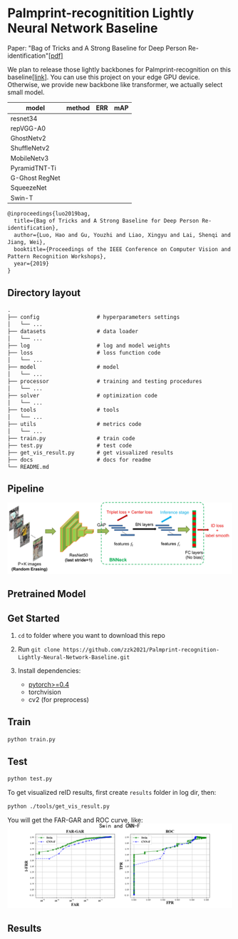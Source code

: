 # Palmprint-recognitition Lightly Neural Network Baseline
Paper: "Bag of Tricks and A Strong Baseline for Deep Person Re-identification"[[pdf]](https://arxiv.org/abs/1903.07071)

We plan to release those lightly backbones for Palmprint-recognition on this baseline[[link]](https://github.com/michuanhaohao/reid-strong-baseline). You can use this project on your edge GPU device.
Otherwise, we provide new backbone like transformer, we actually select small model.

|model|method|ERR|mAP|
|---- |----  |----|----|
|resnet34| | | |
|repVGG-A0| | | |
|GhostNetv2| | | |
|ShuffleNetv2| | | |
|MobileNetv3| | | |
|PyramidTNT-Ti| | | |
|G-Ghost RegNet| | | |
|SqueezeNet| | | |
|Swin-T| | | |

```
@inproceedings{luo2019bag,
  title={Bag of Tricks and A Strong Baseline for Deep Person Re-identification},
  author={Luo, Hao and Gu, Youzhi and Liao, Xingyu and Lai, Shenqi and Jiang, Wei},
  booktitle={Proceedings of the IEEE Conference on Computer Vision and Pattern Recognition Workshops},
  year={2019}
}
```

## Directory layout

    .
    ├── config                  # hyperparameters settings
    │   └── ...                 
    ├── datasets                # data loader
    │   └── ...           
    ├── log                     # log and model weights             
    ├── loss                    # loss function code
    │   └── ...   
    ├── model                   # model
    │   └── ...  
    ├── processor               # training and testing procedures
    │   └── ...    
    ├── solver                  # optimization code
    │   └── ...   
    ├── tools                   # tools
    │   └── ...
    ├── utils                   # metrics code
    │   └── ...
    ├── train.py                # train code 
    ├── test.py                 # test code 
    ├── get_vis_result.py       # get visualized results 
    ├── docs                    # docs for readme              
    └── README.md


## Pipeline

![pipeline](pipeline/pipeline.jpg)

## Pretrained Model

## Get Started
1. `cd` to folder where you want to download this repo

2. Run `git clone https://github.com/zzk2021/Palmprint-recognition-Lightly-Neural-Network-Baseline.git`

3. Install dependencies:
    - [pytorch>=0.4](https://pytorch.org/)
    - torchvision
    - cv2 (for preprocess)

## Train

```bash
python train.py
```

## Test

```bash
python test.py
```

To get visualized reID results, first create `results` folder in log dir, then:
```bash
python ./tools/get_vis_result.py

```

You will get the FAR-GAR and ROC curve, like:
![result](pipeline/折线图.png)

## Results
